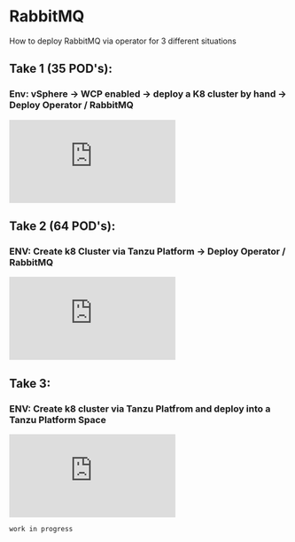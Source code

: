 
# RabbitMQ

How to deploy RabbitMQ via operator for 3 different situations 


## Take 1 (35 POD's): 
### Env: vSphere -> WCP enabled -> deploy a K8 cluster by hand -> Deploy Operator / RabbitMQ

![Take 1](https://github.com/ogelbric/RabbitMQ/blob/main/Vanilla_vSphere_Tanzu/README.md)


## Take 2 (64 POD's):
### ENV: Create k8 Cluster via Tanzu Platform -> Deploy Operator / RabbitMQ

![Take 2](https://github.com/ogelbric/RabbitMQ/blob/main/Tanzu_Platform_Cluster_Build/README.md) 


## Take 3:
### ENV: Create k8 cluster via Tanzu Platfrom and deploy into a Tanzu Platform Space

![Take 3](https://github.com/ogelbric/RabbitMQ/blob/main/Tanzu_Platform_Build_with_Space/README.md) 

`work in progress`



